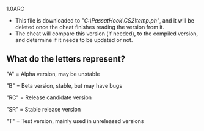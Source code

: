 1.0ARC

- This file is downloaded to *"C:\PassatHook\CS2\temp.ph"*, and it will be deleted once the cheat finishes reading the version from it.
- The cheat will compare this version (if needed), to the compiled version, and determine if it needs to be updated or not.

## What do the letters represent?
"A" = Alpha version, may be unstable

"B" = Beta version, stable, but may have bugs

"RC" = Release candidate version

"SR" = Stable release version

"T" = Test version, mainly used in unreleased versions

